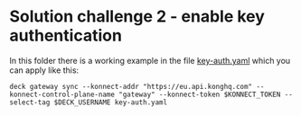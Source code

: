 # Solution challenge 2 - enable key authentication

In this folder there is a working example in the file [key-auth.yaml](./key-auth.yaml) which you can apply like this:

```shell
deck gateway sync --konnect-addr "https://eu.api.konghq.com" --konnect-control-plane-name "gateway" --konnect-token $KONNECT_TOKEN --select-tag $DECK_USERNAME key-auth.yaml
```